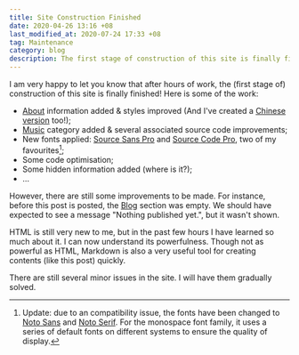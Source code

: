 ```yaml
---
title: Site Construction Finished
date: 2020-04-26 13:16 +08
last_modified_at: 2020-07-24 17:33 +08
tag: Maintenance
category: blog
description: The first stage of construction of this site is finally finished.
---
```


I am very happy to let you know that after hours of work, the (first stage of) construction of this site is finally finished! Here is some of the work:

* [About](/about) information added & styles improved (And I've created a [Chinese version](/zh/about) too!);
* [Music](/music) category added & several associated source code improvements;
* New fonts applied: [Source Sans Pro](https://fonts.google.com/specimen/Source+Sans+Pro) and [Source Code Pro](https://fonts.google.com/specimen/Source+Code+Pro), two of my favourites[^1];
* Some code optimisation;
* Some hidden information added (where is it?);
* …

However, there are still some improvements to be made. For instance, before this post is posted, the [Blog](/blog) section was empty. We should have expected to see a message "Nothing published yet.", but it wasn't shown.

HTML is still very new to me, but in the past few hours I have learned so much about it. I can now understand its powerfulness. Though not as powerful as HTML, Markdown is also a very useful tool for creating contents (like this post) quickly.

There are still several minor issues in the site. I will have them gradually solved.

[^1]: Update: due to an compatibility issue, the fonts have been changed to [Noto Sans](https://fonts.google.com/specimen/Noto+Sans) and [Noto Serif](https://fonts.google.com/specimen/Noto+Serif). For the monospace font family, it uses a series of default fonts on different systems to ensure the quality of display.
